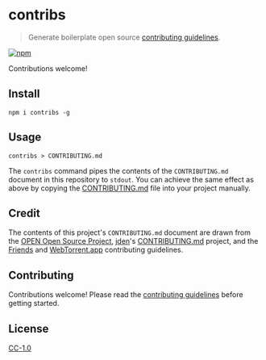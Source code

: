 # contribs

> Generate boilerplate open source [contributing guidelines](https://help.github.com/articles/setting-guidelines-for-repository-contributors/).

[![npm][npm-image]][npm-url]

[npm-image]: https://img.shields.io/npm/v/contribs.svg?style=flat-square
[npm-url]: https://www.npmjs.com/package/contribs

Contributions welcome!

## Install

```
npm i contribs -g
```

## Usage

```
contribs > CONTRIBUTING.md
```

The `contribs` command pipes the contents of the `CONTRIBUTING.md` document in this repository to `stdout`. You can achieve the same effect as above by copying the [CONTRIBUTING.md](CONTRIBUTING.md) file into your project manually.

## Credit

The contents of this project's `CONTRIBUTING.md` document are drawn from the [OPEN Open Source Project](http://openopensource.org/), [jden](https://github.com/jden)'s [CONTRIBUTING.md](https://github.com/jden/CONTRIBUTING.md) project, and the [Friends](https://github.com/moose-team/friends) and [WebTorrent.app](https://github.com/feross/webtorrent-app/blob/master/CONTRIBUTING.md) contributing guidelines.

## Contributing

Contributions welcome! Please read the [contributing guidelines](CONTRIBUTING.md) before getting started.

## License

[CC-1.0](https://creativecommons.org/publicdomain/zero/1.0/)
